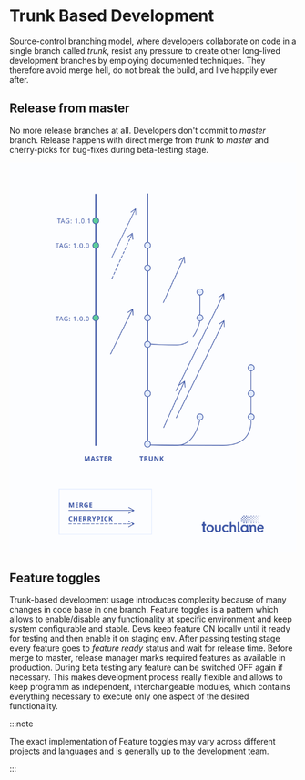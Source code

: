 # Trunk Based Development

Source-control branching model, where developers collaborate on code in a single branch called *trunk*, resist any pressure to create other long-lived development branches by employing documented techniques. They therefore avoid merge hell, do not break the build, and live happily ever after.

## Release from master
No more release branches at all. Developers don't commit to *master* branch. Release happens with direct merge from *trunk* to *master* and cherry-picks for bug-fixes during beta-testing stage.

![TrunkBasedDevelopment](./trunk_based_development.svg)

## Feature toggles
Trunk-based development usage introduces complexity because of many changes in code base in one branch. Feature toggles is a pattern which allows to enable/disable any functionality at specific environment and keep system configurable and stable. Devs keep feature ON locally until it ready for testing and then enable it on staging env. After passing testing stage every feature goes to *feature ready* status and wait for release time. Before merge to master, release manager marks required features as available in production. During beta testing any feature can be switched OFF again if necessary. This makes development process really flexible and allows to keep programm as independent, interchangeable modules, which contains everything necessary to execute only one aspect of the desired functionality.

:::note

The exact implementation of Feature toggles may vary across different projects and languages and is generally up to the development team.

:::